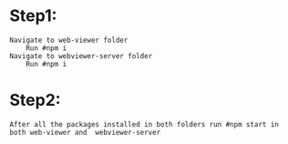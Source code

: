 # Step1:
    Navigate to web-viewer folder
        Run #npm i
    Navigate to webviewer-server folder
        Run #npm i  
# Step2:
    After all the packages installed in both folders run #npm start in both web-viewer and  webviewer-server